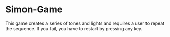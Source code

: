 # Simon-Game
This game creates a series of tones and lights and requires a user to repeat the sequence. If you fail, you have to restart by pressing any key. 
